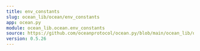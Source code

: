 ```yaml
---
title: env_constants
slug: ocean_lib/ocean/env_constants
app: ocean.py
module: ocean_lib.ocean.env_constants
source: https://github.com/oceanprotocol/ocean.py/blob/main/ocean_lib/ocean/env_constants.py
version: 0.5.26
---
```

